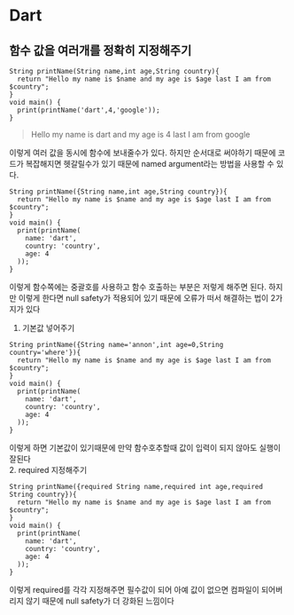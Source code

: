 # Dart
## 함수 값을 여러개를 정확히 지정해주기
```
String printName(String name,int age,String country){
  return "Hello my name is $name and my age is $age last I am from $country";
}
void main() {
  print(printName('dart',4,'google'));
}
```
> Hello my name is dart and my age is 4 last I am from google<br>

이렇게 여러 값을 동시에 함수에 보내줄수가 있다. 하지만 순서대로 써야하기 때문에 코드가 복잡해지면 헷갈릴수가 있기 때문에 named argument라는 방법을 사용할 수 있다.
```
String printName({String name,int age,String country}){
  return "Hello my name is $name and my age is $age last I am from $country";
}
void main() {
  print(printName(
    name: 'dart',
    country: 'country',
    age: 4
  ));
}
```
이렇게 함수쪽에는 중괄호를 사용하고 함수 호출하는 부분은 저렇게 해주면 된다. 하지만 이렇게 한다면 null safety가 적용되어 있기 때문에 오류가 떠서 해결하는 법이 2가지가 있다<br>
1. 기본값 넣어주기
```
String printName({String name='annon',int age=0,String country='where'}){
  return "Hello my name is $name and my age is $age last I am from $country";
}
void main() {
  print(printName(
    name: 'dart',
    country: 'country',
    age: 4
  ));
}
```
이렇게 하면 기본값이 있기때문에 만약 함수호추할때 값이 입력이 되지 않아도 실행이 잘된다<br>
2. required 지정해주기
```
String printName({required String name,required int age,required String country}){
  return "Hello my name is $name and my age is $age last I am from $country";
}
void main() {
  print(printName(
    name: 'dart',
    country: 'country',
    age: 4
  ));
}
```
이렇게 required를 각각 지정해주면 필수값이 되어 아예 값이 없으면 컴파일이 되어버리지 않기 때문에 null safety가 더 강화된 느낌이다
